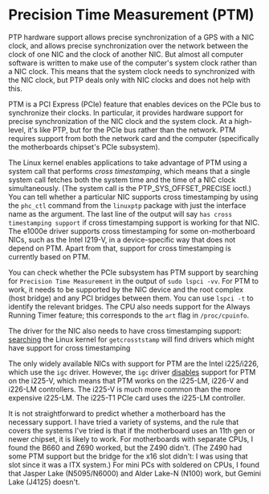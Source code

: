 # Precision Time Measurement (PTM)

PTP hardware support allows precise synchronization of a GPS with a NIC clock, and allows precise
synchronization over the network between the clock of one NIC and the clock of another NIC.
But almost all computer software is written to make use of the computer's system clock rather than a NIC clock.
This means that the system clock needs to synchronized with the NIC clock,
but PTP deals only with NIC clocks and does not help with this.

PTM is a PCI Express (PCIe) feature that enables devices on the PCIe bus to synchronize their clocks.
In particular, it provides hardware support for precise synchronization of the
NIC clock and the system clock.
At a high-level, it's like PTP, but for the PCIe bus rather than the network.
PTM requires support from both the network card and the computer (specifically the motherboards chipset's PCIe subsystem).

The Linux kernel enables applications to take advantage
of PTM using a system call that performs *cross timestamping*, which
means that a single system call fetches both the system time and the
time of a NIC clock simultaneously.
(The system call is the PTP_SYS_OFFSET_PRECISE ioctl.)
You can tell whether a particular NIC supports cross timestamping
by using the `phc_ctl` command from the `linuxptp` package with just the interface name as the argument. The last line of the output will say
`has cross timestamping support` if cross timestamping support is working for that NIC.
The e1000e driver supports cross timestamping for some on-motherboard NICs,
such as the Intel I219-V, in a device-specific way that does not depend on PTM.
Apart from that, support for cross timestamping is currently based on PTM.

You can check whether the PCIe subsystem has PTM support by searching for `Precision Time Measurement` in the output of `sudo lspci -vv`.
For PTM to work, it needs to be supported by the NIC device and the root complex (host bridge) and any PCI bridges
between them. You can use `lspci -t` to identify the relevant bridges.
The CPU also needs support for the Always Running Timer feature;
this corresponds to the `art` flag in `/proc/cpuinfo`.

The driver for the NIC also needs to have cross timestamping support: [searching](https://elixir.bootlin.com/linux/latest/A/ident/getcrosststamp) the Linux kernel for `getcrosststamp` will find drivers which might have support for cross timestamping

The only widely available NICs with support for PTM are the Intel i225/i226, which use the `igc` driver. However, the `igc` driver [disables](https://patchwork.kernel.org/project/netdevbpf/patch/20211228182421.340354-2-anthony.l.nguyen@intel.com/)
support for PTM on the i225-V, which means that PTM works on the i225-LM, i226-V and i226-LM controllers. The i225-V is much more common than the more expensive i225-LM. The i225-T1 PCIe card uses the i225-LM controller.

It is not straightforward to predict whether a motherboard has the necessary support. I have tried a variety of systems, and the rule that covers the systems I've tried is that if the motherboard uses an 11th gen or newer chipset, it is likely to work.  For motherboards with separate CPUs, I found the B660 and Z690 worked, but the Z490 didn't. (The Z490 had some PTM support but the bridge for the x16 slot didn't: I was using that slot since it was a ITX system.) For mini PCs with soldered on CPUs, I found that Jasper Lake (N5095/N6000) and Alder Lake-N (N100) work, but Gemini Lake (J4125) doesn't.
